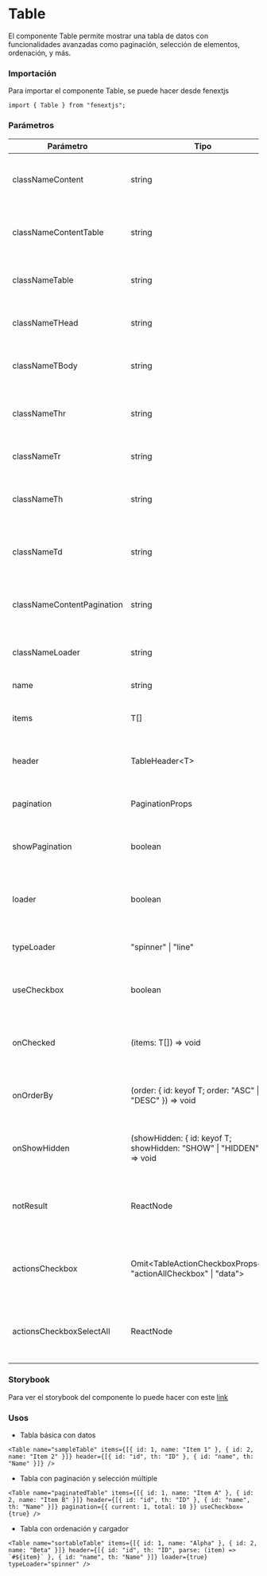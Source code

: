 # Table

El componente Table permite mostrar una tabla de datos con funcionalidades avanzadas como paginación, selección de elementos, ordenación, y más.

### Importación

Para importar el componente Table, se puede hacer desde fenextjs

```tsx copy
import { Table } from "fenextjs";
```

### Parámetros

| Parámetro | Tipo | Requerido | Default | Descripcion |
| --------- | ---- | --------- | ------- | ----------- |
| classNameContent | string | no | "" | Clase CSS para el contenedor principal de la tabla. |
| classNameContentTable | string | no | "" | Clase CSS para el contenedor del elemento de la tabla. |
| classNameTable | string | no | "" | Clase CSS para el elemento de la tabla. |
| classNameTHead | string | no | "" | Clase CSS para el encabezado de la tabla. |
| classNameTBody | string | no | "" | Clase CSS para el cuerpo de la tabla. |
| classNameThr | string | no | "" | Clase CSS para las filas del encabezado de la tabla. |
| classNameTr | string | no | "" | Clase CSS para las filas de la tabla. |
| classNameTh | string | no | "" | Clase CSS para las celdas del encabezado de la tabla. |
| classNameTd | string | no | "" | Clase CSS para las celdas del cuerpo de la tabla. |
| classNameContentPagination | string | no | "" | Clase CSS para el contenedor de la paginación. |
| classNameLoader | string | no | "" | Clase CSS para el elemento del cargador. |
| name | string | sí |  | Nombre de la tabla. |
| items | T[] | sí |  | Arreglo de datos a mostrar en la tabla. |
| header | TableHeader\<T\> | sí |  | Configuración del encabezado de la tabla. |
| pagination | PaginationProps | no |  | Propiedades opcionales de la paginación de la tabla. |
| showPagination | boolean | no | true | Indica si se debe mostrar la paginación en la tabla. |
| loader | boolean | no | false | Muestra un cargador mientras se cargan los datos de la tabla. |
| typeLoader | "spinner" \| "line" | no | "line" | Tipo de cargador a mostrar. |
| useCheckbox | boolean | no | true | Si se deben incluir casillas de verificación en la tabla. |
| onChecked | (items: T[]) =\> void | no |  | Función a ejecutar al seleccionar elementos de la tabla. |
| onOrderBy | (order: \{ id: keyof T; order: "ASC" \| "DESC" \}) =\> void | no |  | Función a ejecutar para ordenar los datos de la tabla. |
| onShowHidden | (showHidden: \{ id: keyof T; showHidden: "SHOW" \| "HIDDEN" \}) =\> void | no |  | Función para mostrar u ocultar columnas de la tabla. |
| notResult | ReactNode | no | \<div\>There is not results\</div\> | Componente a mostrar cuando no hay resultados en la tabla. |
| actionsCheckbox | Omit\<TableActionCheckboxProps\<T\>, "actionAllCheckbox" \| "data"\> | no |  | Propiedades para las acciones de selección múltiple de la tabla. |
| actionsCheckboxSelectAll | ReactNode | no | "Select All" | Componente para seleccionar todas las casillas de verificación. |

### Storybook

Para ver el storybook del componente lo puede hacer con este [link](https://fenextjs-component-storybook.vercel.app/?path=/story/table-table--index)

### Usos

- Tabla básica con datos

```tsx copy
<Table name="sampleTable" items={[{ id: 1, name: "Item 1" }, { id: 2, name: "Item 2" }]} header={[{ id: "id", th: "ID" }, { id: "name", th: "Name" }]} />
```

- Tabla con paginación y selección múltiple

```tsx copy
<Table name="paginatedTable" items={[{ id: 1, name: "Item A" }, { id: 2, name: "Item B" }]} header={[{ id: "id", th: "ID" }, { id: "name", th: "Name" }]} pagination={{ current: 1, total: 10 }} useCheckbox={true} />
```

- Tabla con ordenación y cargador

```tsx copy
<Table name="sortableTable" items={[{ id: 1, name: "Alpha" }, { id: 2, name: "Beta" }]} header={[{ id: "id", th: "ID", parse: (item) => `#${item}` }, { id: "name", th: "Name" }]} loader={true} typeLoader="spinner" />
```

